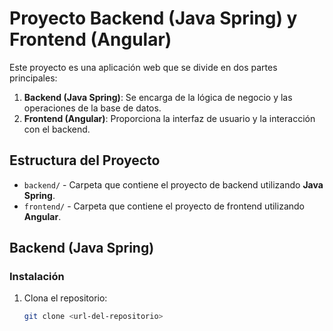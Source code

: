 # Proyecto Backend (Java Spring) y Frontend (Angular)

Este proyecto es una aplicación web que se divide en dos partes principales:

1. **Backend (Java Spring)**: Se encarga de la lógica de negocio y las operaciones de la base de datos.
2. **Frontend (Angular)**: Proporciona la interfaz de usuario y la interacción con el backend.

## Estructura del Proyecto

- `backend/` - Carpeta que contiene el proyecto de backend utilizando **Java Spring**.
- `frontend/` - Carpeta que contiene el proyecto de frontend utilizando **Angular**.

## Backend (Java Spring)


### Instalación

1. Clona el repositorio:

    ```bash
    git clone <url-del-repositorio>
    ```